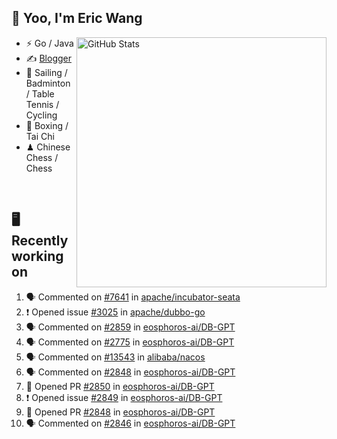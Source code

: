 ## 👋 Yoo, I'm Eric Wang

<img align="right" src="https://github-readme-stats.vercel.app/api?username=WangzJi&show_icons=true&theme=tokyonight&hide_border=true" alt="GitHub Stats" width="400" />


- ⚡ Go / Java
- ✍️ [Blogger](https://niceu.wang)
- 🏃 Sailing / Badminton / Table Tennis / Cycling
- 🥋 Boxing / Tai Chi
- ♟ Chinese Chess / Chess

<br/>

## 🖥️ Recently working on
<!--START_SECTION:activity-->
1. 🗣 Commented on [#7641](https://github.com/apache/incubator-seata/issues/7641#issuecomment-3310367986) in [apache/incubator-seata](https://github.com/apache/incubator-seata)
2. ❗ Opened issue [#3025](https://github.com/apache/dubbo-go/issues/3025) in [apache/dubbo-go](https://github.com/apache/dubbo-go)
3. 🗣 Commented on [#2859](https://github.com/eosphoros-ai/DB-GPT/issues/2859#issuecomment-3135238497) in [eosphoros-ai/DB-GPT](https://github.com/eosphoros-ai/DB-GPT)
4. 🗣 Commented on [#2775](https://github.com/eosphoros-ai/DB-GPT/issues/2775#issuecomment-3135230520) in [eosphoros-ai/DB-GPT](https://github.com/eosphoros-ai/DB-GPT)
5. 🗣 Commented on [#13543](https://github.com/alibaba/nacos/issues/13543#issuecomment-3087230535) in [alibaba/nacos](https://github.com/alibaba/nacos)
6. 🗣 Commented on [#2848](https://github.com/eosphoros-ai/DB-GPT/pull/2848#issuecomment-3077249874) in [eosphoros-ai/DB-GPT](https://github.com/eosphoros-ai/DB-GPT)
7. 💪 Opened PR [#2850](https://github.com/eosphoros-ai/DB-GPT/pull/2850) in [eosphoros-ai/DB-GPT](https://github.com/eosphoros-ai/DB-GPT)
8. ❗ Opened issue [#2849](https://github.com/eosphoros-ai/DB-GPT/issues/2849) in [eosphoros-ai/DB-GPT](https://github.com/eosphoros-ai/DB-GPT)
9. 💪 Opened PR [#2848](https://github.com/eosphoros-ai/DB-GPT/pull/2848) in [eosphoros-ai/DB-GPT](https://github.com/eosphoros-ai/DB-GPT)
10. 🗣 Commented on [#2846](https://github.com/eosphoros-ai/DB-GPT/issues/2846#issuecomment-3069203371) in [eosphoros-ai/DB-GPT](https://github.com/eosphoros-ai/DB-GPT)
<!--END_SECTION:activity-->

